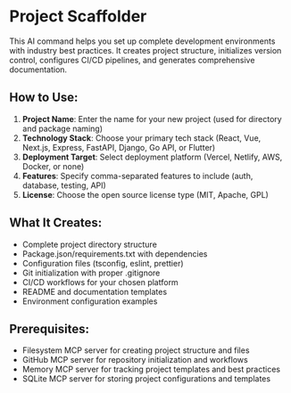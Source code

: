 # Project Scaffolder

This AI command helps you set up complete development environments with industry best practices. It creates project structure, initializes version control, configures CI/CD pipelines, and generates comprehensive documentation.

## How to Use:
1. **Project Name**: Enter the name for your new project (used for directory and package naming)
2. **Technology Stack**: Choose your primary tech stack (React, Vue, Next.js, Express, FastAPI, Django, Go API, or Flutter)
3. **Deployment Target**: Select deployment platform (Vercel, Netlify, AWS, Docker, or none)
4. **Features**: Specify comma-separated features to include (auth, database, testing, API)
5. **License**: Choose the open source license type (MIT, Apache, GPL)

## What It Creates:
- Complete project directory structure
- Package.json/requirements.txt with dependencies
- Configuration files (tsconfig, eslint, prettier)
- Git initialization with proper .gitignore
- CI/CD workflows for your chosen platform
- README and documentation templates
- Environment configuration examples

## Prerequisites:
- Filesystem MCP server for creating project structure and files
- GitHub MCP server for repository initialization and workflows
- Memory MCP server for tracking project templates and best practices
- SQLite MCP server for storing project configurations and templates